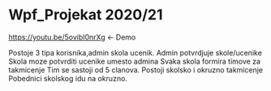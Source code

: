 # Wpf_Projekat 2020/21

https://youtu.be/5ovibI0nrXg  <- Demo


Postoje 3 tipa korisnika,admin skola ucenik.
Admin potvrdjuje skole/ucenike
Skola moze potvrditi ucenike umesto admina
Svaka skola formira timove za takmicenje
Tim se sastoji od 5 clanova.
Postoji skolsko i okruzno takmicenje
Pobednici skolskog idu na okruzno.
